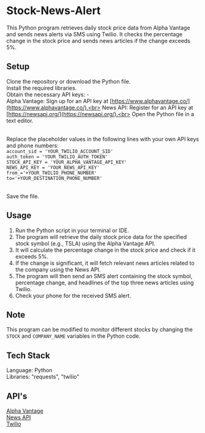 # Stock-News-Alert
This Python program retrieves daily stock price data from Alpha Vantage and sends news alerts via SMS using Twilio. It checks the percentage change in the stock price and sends news articles if the change exceeds 5%.

## Setup
Clone the repository or download the Python file.<br>
Install the required libraries.<br>
Obtain the necessary API keys: -<br>
Alpha Vantage: Sign up for an API key at [https://www.alphavantage.co/](https://www.alphavantage.co/).<br>
News API: Register for an API key at [https://newsapi.org/](https://newsapi.org/).<br>
Open the Python file in a text editor.<br><br>

Replace the placeholder values in the following lines with your own API keys and phone numbers:<br>
`account_sid = 'YOUR_TWILIO_ACCOUNT_SID'`<br>
`auth_token = 'YOUR_TWILIO_AUTH_TOKEN'`<br>
`STOCK_API_KEY = 'YOUR_ALPHA_VANTAGE_API_KEY'`<br>
`NEWS_API_KEY = 'YOUR_NEWS_API_KEY'`<br>
`from_='+YOUR_TWILIO_PHONE_NUMBER'`<br>
`to='+YOUR_DESTINATION_PHONE_NUMBER'`<br><br>

Save the file.

## Usage
1. Run the Python script in your terminal or IDE.
2. The program will retrieve the daily stock price data for the specified stock symbol (e.g., TSLA) using the Alpha Vantage API.
3. It will calculate the percentage change in the stock price and check if it exceeds 5%.
4. If the change is significant, it will fetch relevant news articles related to the company using the News API.
5. The program will then send an SMS alert containing the stock symbol, percentage change, and headlines of the top three news articles using Twilio.
6. Check your phone for the received SMS alert.

## Note
This program can be modified to monitor different stocks by changing the `STOCK` and `COMPANY_NAME` variables in the Python code.

## Tech Stack
Language: Python<br>
Libraries: "requests", "twilio"

## API's
<a href="https://www.alphavantage.co/">Alpha Vantage</a><br>
<a href="https://newsapi.org/">News API</a><br>
<a href="https://www.twilio.com/docs/sms">Twilio</a><br>
